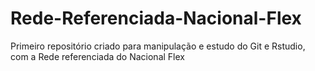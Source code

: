 Rede-Referenciada-Nacional-Flex
===============================

Primeiro repositório criado para manipulação e estudo do Git e Rstudio, com a Rede referenciada do Nacional Flex
